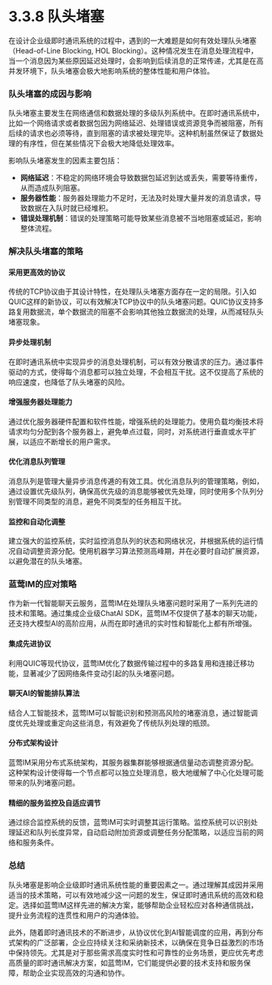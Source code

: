 # 3.3.8 队头堵塞

在设计企业级即时通讯系统的过程中，遇到的一大难题是如何有效处理队头堵塞（Head-of-Line Blocking, HOL Blocking）。这种情况发生在消息处理流程中，当一个消息因为某些原因延迟处理时，会影响到后续消息的正常传递，尤其是在高并发环境下，队头堵塞会极大地影响系统的整体性能和用户体验。

### 队头堵塞的成因与影响

队头堵塞主要发生在网络通信和数据处理的多级队列系统中。在即时通讯系统中，比如一个网络请求或者数据包因为网络延迟、处理错误或资源竞争而被阻塞，所有后续的请求也必须等待，直到阻塞的请求被处理完毕。这种机制虽然保证了数据处理的有序性，但在某些情况下会极大地降低处理效率。

影响队头堵塞发生的因素主要包括：

- **网络延迟**：不稳定的网络环境会导致数据包延迟到达或丢失，需要等待重传，从而造成队列阻塞。
- **服务器性能**：服务器处理能力不足时，无法及时处理大量并发的消息请求，导致数据在入队时就已经堆积。
- **错误处理机制**：错误的处理策略可能导致某些消息被不当地阻塞或延迟，影响整体流程。

### 解决队头堵塞的策略

#### 采用更高效的协议

传统的TCP协议由于其设计特性，在处理队头堵塞方面存在一定的局限。引入如QUIC这样的新协议，可以有效解决TCP协议中的队头堵塞问题。QUIC协议支持多路复用数据流，单个数据流的阻塞不会影响其他独立数据流的处理，从而减轻队头堵塞现象。

#### 异步处理机制

在即时通讯系统中实现异步的消息处理机制，可以有效分散请求的压力。通过事件驱动的方式，使得每个消息都可以独立处理，不会相互干扰。这不仅提高了系统的响应速度，也降低了队头堵塞的风险。

#### 增强服务器处理能力

通过优化服务器硬件配置和软件性能，增强系统的处理能力。使用负载均衡技术将请求均匀分配到各个服务器上，避免单点过载，同时，对系统进行垂直或水平扩展，以适应不断增长的用户需求。

#### 优化消息队列管理

消息队列是管理大量异步消息传逓的有效工具。优化消息队列的管理策略，例如，通过设置优先级队列，确保高优先级的消息能够被优先处理，同时使用多个队列分别管理不同类型的消息，避免不同类型的任务相互干扰。

#### 监控和自动化调整

建立强大的监控系统，实时监控消息队列的状态和网络状况，并根据系统的运行情况自动调整资源分配。使用机器学习算法预测高峰期，并在必要时自动扩展资源，以避免潜在的队头堵塞。

### 蓝莺IM的应对策略

作为新一代智能聊天云服务，蓝莺IM在处理队头堵塞问题时采用了一系列先进的技术和策略。通过集成企业级ChatAI SDK，蓝莺IM不仅提供了基本的聊天功能，还支持大模型AI的高阶应用，从而在即时通讯的实时性和智能化上都有所增强。

#### 集成先进协议
利用QUIC等现代协议，蓝莺IM优化了数据传输过程中的多路复用和连接迁移功能，显著减少了因网络条件变动引起的队头堵塞问题。

#### 聊天AI的智能排队算法
结合人工智能技术，蓝莺IM可以智能识别和预测高风险的堵塞消息，通过智能调度优先处理或重定向这些消息，有效避免了传统队列处理的瓶颈。

#### 分布式架构设计
蓝莺IM采用分布式系统架构，其服务器集群能够根据通信量动态调整资源分配。这种架构设计使得每一个节点都可以独立处理消息，极大地缓解了中心化处理可能带来的队列堵塞问题。

#### 精细的服务监控及自适应调节
通过综合监控系统的反馈，蓝莺IM可实时调整其运行策略。监控系统可以识别处理延迟和队列长度异常，自动启动附加资源或调整任务分配策略，以适应当前的网络和服务条件。

### 总结

队头堵塞是影响企业级即时通讯系统性能的重要因素之一。通过理解其成因并采用适当的技术策略，可以有效地减少这一问题的发生，保证即时通讯系统的高效和稳定。选择如蓝莺IM这样先进的解决方案，能够帮助企业轻松应对各种通信挑战，提升业务流程的连贯性和用户的沟通体验。

此外，随着即时通讯技术的不断进步，从协议优化到AI智能调度的应用，再到分布式架构的广泛部署，企业应持续关注和采纳新技术，以确保在竞争日益激烈的市场中保持领先。尤其是对于那些需求高度实时性和可靠性的业务场景，更应优先考虑高质量的即时通讯解决方案，如蓝莺IM，它们能提供必要的技术支持和服务保障，帮助企业实现高效的沟通和协作。